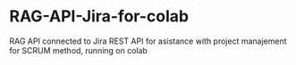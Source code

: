 # RAG-API-Jira-for-colab
RAG API connected to Jira REST API for asistance with project manajement for SCRUM method, running on colab
